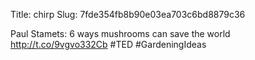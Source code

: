 Title: chirp
Slug: 7fde354fb8b90e03ea703c6bd8879c36

Paul Stamets: 6 ways mushrooms can save the world <a href="http://t.co/9vgvo332Cb">http://t.co/9vgvo332Cb</a> #TED #GardeningIdeas
